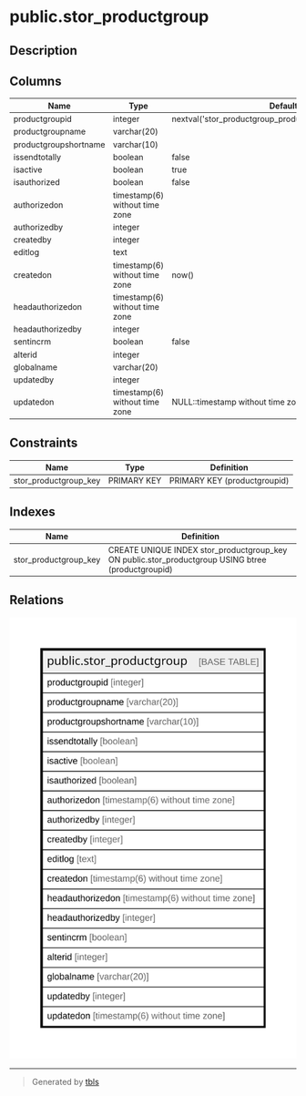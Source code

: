 # public.stor_productgroup

## Description

## Columns

| Name | Type | Default | Nullable | Children | Parents | Comment |
| ---- | ---- | ------- | -------- | -------- | ------- | ------- |
| productgroupid | integer | nextval('stor_productgroup_productgroupid_seq'::regclass) | false |  |  |  |
| productgroupname | varchar(20) |  | true |  |  |  |
| productgroupshortname | varchar(10) |  | true |  |  |  |
| issendtotally | boolean | false | true |  |  |  |
| isactive | boolean | true | false |  |  |  |
| isauthorized | boolean | false | false |  |  |  |
| authorizedon | timestamp(6) without time zone |  | true |  |  |  |
| authorizedby | integer |  | true |  |  |  |
| createdby | integer |  | true |  |  |  |
| editlog | text |  | true |  |  |  |
| createdon | timestamp(6) without time zone | now() | true |  |  |  |
| headauthorizedon | timestamp(6) without time zone |  | true |  |  |  |
| headauthorizedby | integer |  | true |  |  |  |
| sentincrm | boolean | false | true |  |  |  |
| alterid | integer |  | true |  |  |  |
| globalname | varchar(20) |  | true |  |  |  |
| updatedby | integer |  | true |  |  |  |
| updatedon | timestamp(6) without time zone | NULL::timestamp without time zone | true |  |  |  |

## Constraints

| Name | Type | Definition |
| ---- | ---- | ---------- |
| stor_productgroup_key | PRIMARY KEY | PRIMARY KEY (productgroupid) |

## Indexes

| Name | Definition |
| ---- | ---------- |
| stor_productgroup_key | CREATE UNIQUE INDEX stor_productgroup_key ON public.stor_productgroup USING btree (productgroupid) |

## Relations

![er](public.stor_productgroup.svg)

---

> Generated by [tbls](https://github.com/k1LoW/tbls)
